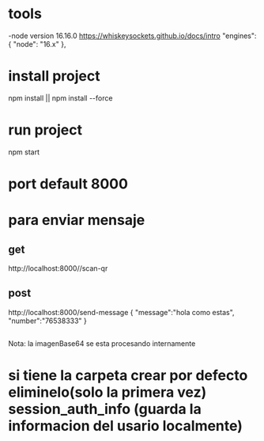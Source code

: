 # tools
-node version 16.16.0
https://whiskeysockets.github.io/docs/intro
"engines": { "node": "16.x" },
# install project
npm install || npm install --force

# run project
npm start

# port default 8000

# para enviar mensaje
## get
http://localhost:8000//scan-qr


## post
http://localhost:8000/send-message
{
"message":"hola como estas",
"number":"76538333"
}


##
Nota: la imagenBase64 se esta procesando internamente
# si tiene la carpeta crear por defecto eliminelo(solo la primera vez) session_auth_info (guarda la informacion del usario localmente)


